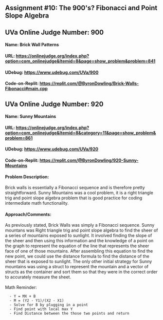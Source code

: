 ## Assignment #10: The 900's? Fibonacci and Point Slope Algebra

## UVa Online Judge Number: 900
#### Name: Brick Wall Patterns
#### URL: https://onlinejudge.org/index.php?option=com_onlinejudge&Itemid=8&page=show_problem&problem=841
#### UDebug: https://www.udebug.com/UVa/900
#### Code-on-Replit: https://replit.com/@ByronDowling/Brick-Walls-Fibonacci#main.cpp

## UVa Online Judge Number: 920
#### Name: Sunny Mountains
#### URL: https://onlinejudge.org/index.php?option=com_onlinejudge&Itemid=8&category=11&page=show_problem&problem=861
#### UDebug: https://www.udebug.com/UVa/920
#### Code-on-Replit: https://replit.com/@ByronDowling/920-Sunny-Mountains

#### Problem Description:
Brick walls is essentially a Fibonacci sequence and is therefore pretty straightforward. Sunny Mountains was a cool problem, it is a right triangle trig and point slope algebra problem that is good practice for coding intermediate math functionality.

#### Approach/Comments:
As previously stated, Brick Walls was simply a Fibonacci sequence. Sunny mountans was Right triangle trig and point slope algebra to find the sheer of a series of mountains exposed to sunlight. It involved finding the slope of the sheer and then using this information and the knowledge of a point on the graph to represent the equation of the line that represents the sheer face of one of those mountains. After assembling this equation to find the new point, we could use the distance formula to find the distance of the sheer that is exposed to sunlight. The only other initial strategy for Sunny mountains was using a struct to represent the mountain and a vector of structs as the container and sort them so that they were in the correct order to accurately measure the sheet.
\
\
    Math Reminder:
    
      - Y = MX + B
      - M = (Y2 - Y1)/(X2 - X1)
      - Solve for B by plugging in a point
      - Find point with local max Y
      - Find Distance between the those two points and return
